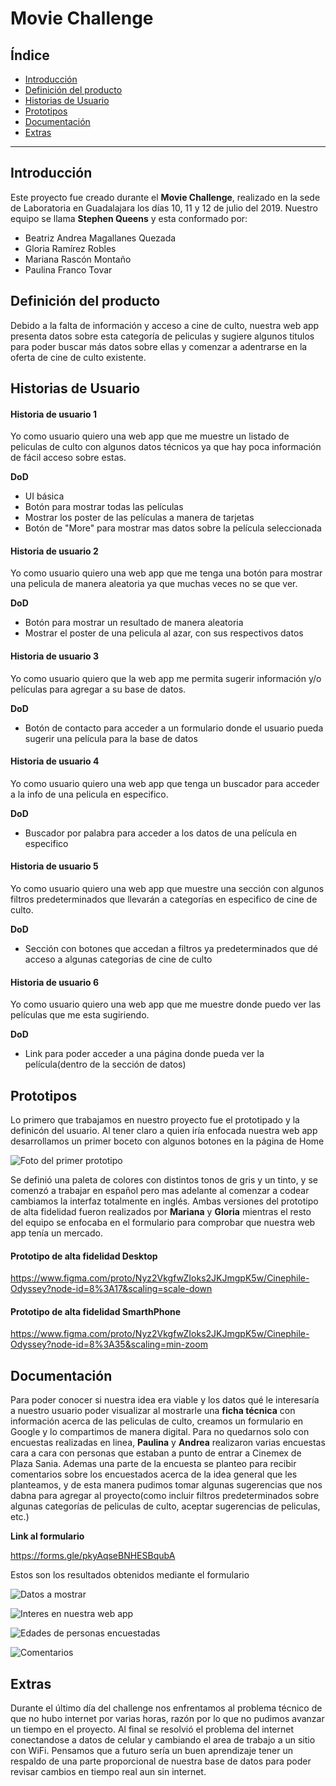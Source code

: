 # Movie Challenge

## Índice

- [Introducción](#introduccion)
- [Definición del producto](#definición-del-producto)
- [Historias de Usuario](#historias-de-usuario)
- [Prototipos](#prototipos)
- [Documentación](#documentación)
- [Extras](#extras)

---
## Introducción

Este proyecto fue creado durante el **Movie Challenge**, realizado en la sede de Laboratoria en Guadalajara los días 10, 11 y 12 de julio del 2019.
Nuestro equipo se llama **Stephen Queens** y esta conformado por:
- Beatriz Andrea Magallanes Quezada
- Gloria Ramírez Robles
- Mariana Rascón Montaño
- Paulina Franco Tovar

## Definición del producto

Debido a la falta de información y acceso a cine de culto, nuestra web app presenta datos sobre esta categoría de peliculas y sugiere algunos titulos para poder buscar más datos sobre ellas y comenzar a adentrarse en la oferta de cine de culto existente.


## Historias de Usuario
#### Historia de usuario 1
Yo como usuario quiero una web app que me muestre un listado de peliculas de
culto con algunos datos técnicos ya que hay poca información de fácil acceso sobre estas.

**DoD**
- UI básica
- Botón para mostrar todas las películas
- Mostrar los poster de las películas a manera de tarjetas
- Botón de "More" para mostrar mas datos sobre la película seleccionada

#### Historia de usuario 2
Yo como usuario quiero una web app que me tenga una botón para mostrar una pelicula de manera aleatoria ya que muchas veces no se que ver.

**DoD**
- Botón para mostrar un resultado de manera aleatoria
- Mostrar el poster de una pelicula al azar, con sus respectivos datos

#### Historia de usuario 3
Yo como usuario quiero que la web app me permita sugerir información y/o películas para agregar a su base de datos.

**DoD**
- Botón de contacto para acceder a un formulario donde el usuario pueda sugerir
una película para la base de datos

#### Historia de usuario 4
Yo como usuario quiero una web app que tenga un buscador para acceder a la info de una pelicula en especifico.

**DoD**
- Buscador por palabra para acceder a los datos de una película en especifico

#### Historia de usuario 5
Yo como usuario quiero una web app que muestre una sección con algunos filtros predeterminados que  llevarán a categorías en especifico de cine de culto.

**DoD**
- Sección con botones que accedan a filtros ya predeterminados que dé acceso a algunas categorias de cine de culto

#### Historia de usuario 6
Yo como usuario quiero una web app que me muestre donde puedo ver las películas que me esta sugiriendo.

**DoD**
- Link para poder acceder a una página donde pueda ver la película(dentro de la sección de datos)


## Prototipos

Lo primero que trabajamos en nuestro proyecto fue el prototipado y la definicón del usuario. Al tener claro a quien iría enfocada nuestra web app desarrollamos un primer boceto con algunos botones en la página de Home

 ![Foto del primer prototipo](https://i.ibb.co/QfW7FHh/img-20190710-191321.jpg)

Se definió una paleta de colores con distintos tonos de gris y un tinto, y se comenzó a trabajar en español pero mas adelante al comenzar a codear cambiamos la interfaz totalmente en inglés. Ambas versiones del prototipo de alta fidelidad fueron realizados por **Mariana** y **Gloria** mientras el resto del equipo se enfocaba en el formulario para comprobar que nuestra web app tenía un mercado.

#### Prototipo de alta fidelidad Desktop

https://www.figma.com/proto/Nyz2VkgfwZIoks2JKJmgpK5w/Cinephile-Odyssey?node-id=8%3A17&scaling=scale-down

#### Prototipo de alta fidelidad SmarthPhone

https://www.figma.com/proto/Nyz2VkgfwZIoks2JKJmgpK5w/Cinephile-Odyssey?node-id=8%3A35&scaling=min-zoom

## Documentación

Para poder conocer si nuestra idea era viable y los datos qué le interesaría a
nuestro usuario poder visualizar al mostrarle una **ficha técnica** con información acerca de las peliculas de culto, creamos un formulario en Google y lo compartimos de manera digital. Para no quedarnos solo con encuestas realizadas en linea,  **Paulina** y **Andrea** realizaron varias encuestas cara a cara con personas que estaban a punto de
entrar a Cinemex de Plaza Sania. Ademas una parte de la encuesta se planteo para recibir comentarios sobre los encuestados acerca de la idea general que les planteamos, y de esta manera
pudimos tomar algunas sugerencias que nos dabna para agregar al proyecto(como incluir filtros
  predeterminados sobre algunas categorías de peliculas de culto, aceptar sugerencias de peliculas, etc.)

  **Link al formulario**

https://forms.gle/pkyAqseBNHESBqubA

Estos son los resultados obtenidos mediante el formulario

![Datos a mostrar](https://i.ibb.co/5L5hwgT/formList.jpg)

![Interes en nuestra web app](https://i.ibb.co/8byrZ7C/form-Pie-Chart.jpg)

![Edades de personas encuestadas](https://i.ibb.co/cggSJ12/formEdad.jpg)

![Comentarios](https://i.ibb.co/smRZSmZ/form-Comentario.jpg)

## Extras

Durante el último día del challenge nos enfrentamos al problema técnico de que no hubo
internet por varias horas, razón por lo que no pudimos avanzar un tiempo en el proyecto. Al final se resolvió el problema del internet conectandose a datos de celular y cambiando el area de trabajo a un sitio con WiFi. Pensamos que a futuro sería un buen aprendizaje tener un respaldo de una parte proporcional de nuestra base de datos para poder revisar cambios en tiempo real aun sin internet.

